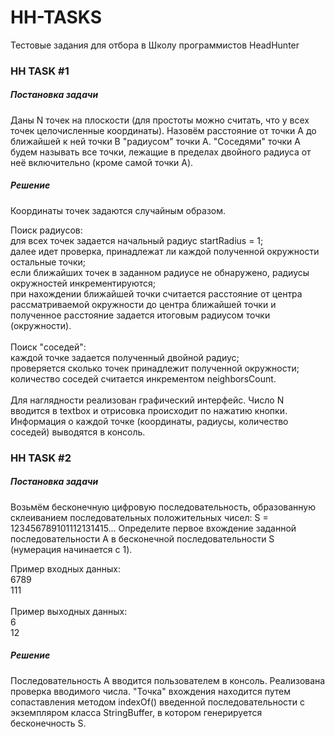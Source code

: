 # HH-TASKS
Тестовые задания для отбора в Школу программистов HeadHunter

<h3>HH TASK #1</h3>
<h5>Постановка задачи</h5>
Даны N точек на плоскости (для простоты можно считать, 
что у всех точек целочисленные координаты). Назовём расстояние от точки A 
до ближайшей к ней точки B "радиусом" точки A. "Соседями" точки A будем называть 
все точки, лежащие в пределах двойного радиуса от неё включительно
(кроме самой точки A).
<h5>Решение</h5>

Координаты точек задаются случайным образом. 

Поиск радиусов:<br>
для всех точек задается начальный радиус startRadius = 1;<br>
далее идет проверка, принадлежат ли каждой полученной окружности остальные точки;<br>
если ближайших точек в заданном радиусе не обнаружено, радиусы окружностей инкрементируются;<br>
при нахождении ближайшей точки считается расстояние от центра рассматриваемой окружности до центра ближайшей точки и полученное расстояние задается итоговым радиусом точки (окружности).<br>
<br>
Поиск "соседей":<br>
каждой точке задается полученный двойной радиус;<br>
проверяется сколько точек принадлежит полученной окружности;<br>
количество соседей считается инкрементом neighborsCount.<br>
<br>
Для наглядности реализован графический интерфейс. Число N вводится в textbox и отрисовка происходит по нажатию кнопки.
Информация о каждой точке (координаты, радиусы, количество соседей) выводятся в консоль.

<h3>HH TASK #2</h3>
<h5>Постановка задачи</h5>
Возьмём бесконечную цифровую последовательность, образованную склеиванием последовательных 
положительных чисел: S = 123456789101112131415...
Определите первое вхождение заданной последовательности A в бесконечной 
последовательности S (нумерация начинается с 1).<br>

Пример входных данных:<br>
6789<br>
111<br>
<br>
Пример выходных данных:<br>
6<br>
12<br>
<h5>Решение</h5>

Последовательность А вводится пользователем в консоль. Реализована проверка вводимого числа. "Точка" вхождения находится путем сопаставления методом indexOf() введенной последовательности с экземпляром класса StringBuffer, в котором генерируется бесконечность S. 
